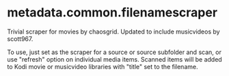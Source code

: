 # metadata.common.filenamescraper
 Trivial scraper for movies by chaosgrid.  Updated to include musicvideos by scott967.

 To use, just set as the scraper for a source or source subfolder and scan, or use "refresh" option on individual media items.  Scanned items will be added to Kodi movie or musicvideo libraries with "title" set to the filename.
